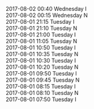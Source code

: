 2017-08-02 00:40 Wednesday  I  
2017-08-02 00:15 Wednesday  N  
2017-08-01 21:15 Tuesday  I  
2017-08-01 21:10 Tuesday  N  
2017-08-01 21:00 Tuesday  I  
2017-08-01 11:05 Tuesday  N  
2017-08-01 10:50 Tuesday  I  
2017-08-01 10:35 Tuesday  N  
2017-08-01 10:30 Tuesday  I  
2017-08-01 10:20 Tuesday  N  
2017-08-01 09:50 Tuesday  I  
2017-08-01 09:45 Tuesday  N  
2017-08-01 08:15 Tuesday  I  
2017-08-01 08:10 Tuesday  N  
2017-08-01 07:50 Tuesday  I  
